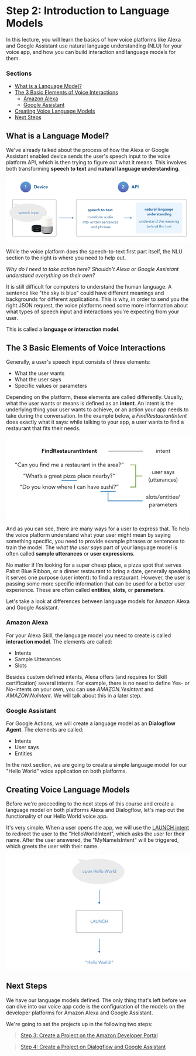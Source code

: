 # Step 2: Introduction to Language Models

In this lecture, you will learn the basics of how voice platforms like Alexa and Google Assistant use natural language understanding (NLU) for your voice app, and how you can build interaction and language models for them.

### Sections

* [What is a Language Model?](#what-is-a-language-model)
* [The 3 Basic Elements of Voice Interactions](#the-3-basic-elements-of-voice-interactions)
    * [Amazon Alexa](#amazon-alexa)
    * [Google Assistant](#google-assistant)
* [Creating Voice Language Models](#creating-voice-language-models)
* [Next Steps](#next-steps)

## What is a Language Model?

We've already talked about the process of how the Alexa or Google Assistant enabled device sends the user's speech input to the voice platform API, which is then trying to figure out what it means. This involves both transforming **speech to text** and **natural language understanding**.

![](./img/voice-speech-nlu-process.jpg)

While the voice platform does the speech-to-text first part itself, the NLU section to the right is where you need to help out.

_Why do I need to take action here? Shouldn't Alexa or Google Assistant understand everything on their own?_

It is still difficult for computers to understand the human language. A sentence like "the sky is blue" could have different meanings and backgrounds for different applications. This is why, in order to send you the right JSON request, the voice platforms need some more information about what types of speech input and interactions you're expecting from your user.

This is called a **language or interaction model**.

## The 3 Basic Elements of Voice Interactions

Generally, a user's speech input consists of three elements:

* What the user wants
* What the user says
* Specific values or parameters

Depending on the platform, these elements are called differently. Usually, what the user wants or means is defined as an **intent**. An intent is the underlying thing your user wants to achieve, or an action your app needs to take during the conversation. In the example below, a _FindRestaurantIntent_ does exactly what it says: while talking to your app, a user wants to find a restaurant that fits their needs.

![](./img/intents-utterances-slots.jpg)

And as you can see, there are many ways for a user to express that. To help the voice platform understand what your user might mean by saying something specific, you need to provide example phrases or sentences to train the model. The _what the user says_ part of your language model is often called **sample utterances** or **user expressions**.

No matter if I’m looking for a super cheap place, a pizza spot that serves Pabst Blue Ribbon, or a dinner restaurant to bring a date, generally speaking it serves one purpose (user intent): to find a restaurant. However, the user is passing some more specific information that can be used for a better user experience. These are often called **entities**, **slots**, or **parameters**.

Let's take a look at differences between language models for Amazon Alexa and Google Assistant.

### Amazon Alexa

For your Alexa Skill, the language model you need to create is called **interaction model**. The elements are called:

* Intents
* Sample Utterances
* Slots

Besides custom defined intents, Alexa offers (and requires for Skill certification) several intents. For example, there is no need to define Yes- or No-intents on your own, you can use _AMAZON.YesIntent_ and _AMAZON.NoIntent_. We will talk about this in a later step.

### Google Assistant

For Google Actions, we will create a language model as an **Dialogflow Agent**. The elements are called:

* Intents
* User says
* Entities

In the next section, we are going to create a simple language model for our "Hello World" voice application on both platforms.

## Creating Voice Language Models

Before we're proceeding to the next steps of this course and create a language model on both platforms Alexa and Dialogflow, let's map out the functionality of our Hello World voice app.

It's very simple. When a user opens the app, we will use the [LAUNCH intent](https://www.jovo.tech/docs/routing#launch-intent) to redirect the user to the "HelloWorldIntent", which asks the user for their name. After the user answered, the "MyNameIsIntent" will be triggered, which greets the user with their name.

![](./img/hello-world-launch-logic.jpg)

## Next Steps

We have our language models defined. The only thing that's left before we can dive into our voice app code is the configuration of the models on the developer platforms for Amazon Alexa and Google Assistant.

We're going to set the projects up in the following two steps:

> [Step 3: Create a Project on the Amazon Developer Portal](./step-3-amazon-developer-portal.md)

> [Step 4: Create a Project on Dialogflow and Google Assistant](./step-4-dialogflow-google-assistant.md)

<!--[metadata]: { "description": "In this lecture, you will learn the basics of how voice platforms like Alexa and Google Assistant use natural language understanding (NLU) for your voice app, and how you can build interaction and language models for them.", "author": "jan-koenig" }-->
